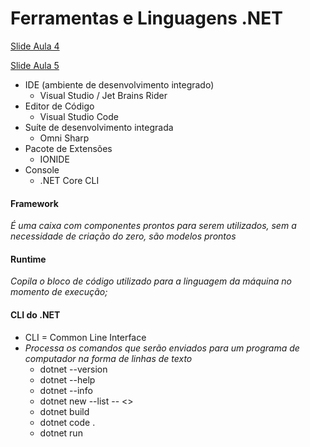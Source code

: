 # Ferramentas e Linguagens .NET

[Slide Aula 4](https://docs.google.com/presentation/d/1f99uXpF7vx12B1-RXewflQ_kZzc32mk-/edit)

[Slide Aula 5](https://docs.google.com/presentation/d/16n61iXir2ywb-DW72H_Zjr7raqOjw_Ia/edit)

- IDE (ambiente de desenvolvimento integrado)
  - Visual Studio / Jet Brains Rider
- Editor de Código
  - Visual Studio Code 
- Suíte de desenvolvimento integrada
  - Omni Sharp
- Pacote de Extensões
  - IONIDE
- Console
  - .NET Core CLI

#### Framework

_É uma caixa com componentes prontos para serem utilizados, sem a necessidade de criação do zero, são modelos prontos_

#### Runtime

_Copila o bloco de código utilizado para a linguagem da máquina no momento de execução;_

#### CLI do .NET

- CLI = Common Line Interface
- _Processa os comandos que serão enviados para um programa de computador na forma de linhas de texto_
  - dotnet --version
  - dotnet --help
  - dotnet --info
  - dotnet new --list -- <>
  - dotnet build
  - dotnet code .
  - dotnet run
